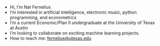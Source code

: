 - Hi, I’m Nat Fernelius
- I’m interested in artificial intelligence, electronic music, python programming, and econometrics
- I’m a current Economic/Plan II undergraduate at the University of Texas at Austin
- I’m looking to collaborate on exciting machine learning projects.
- How to reach me: fernelius@utexas.edu

<!---
ferneliusn/ferneliusn is a ✨ special ✨ repository because its `README.md` (this file) appears on your GitHub profile.
You can click the Preview link to take a look at your changes.
--->
